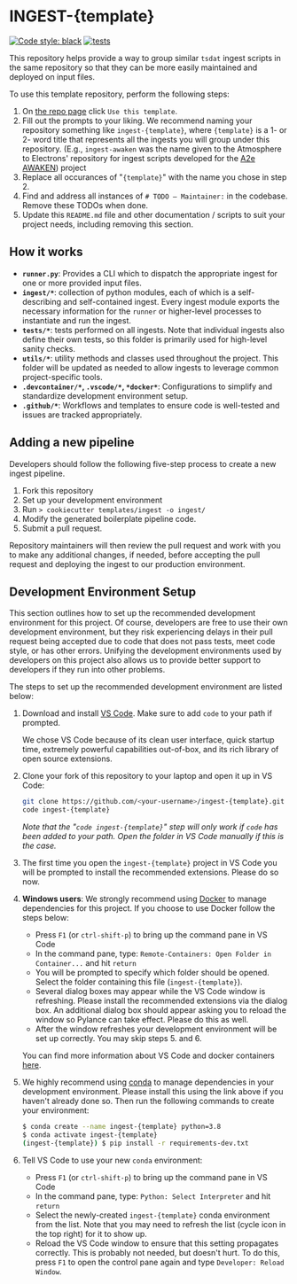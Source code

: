# INGEST-{template}

[![Code style: black](https://img.shields.io/badge/code%20style-black-000000.svg)](https://github.com/psf/black)
[![tests](https://github.com/tsdat/ingest-template/actions/workflows/tests.yml/badge.svg)](https://github.com/tsdat/ingest-template/actions/workflows/tests.yml)

This repository helps provide a way to group similar `tsdat` ingest scripts in the same
repository so that they can be more easily maintained and deployed on input files. 

To use this template repository, perform the following steps:
1. On [the repo page](https://github.com/tsdat/ingest-template) click `Use this template`.
2. Fill out the prompts to your liking. We recommend naming your repository something
like `ingest-{template}`, where `{template}` is a 1- or 2- word title that represents
all the ingests you will group under this repository. (E.g., `ingest-awaken` was the
name given to the Atmosphere to Electrons' repository for ingest scripts developed for
the [A2e AWAKEN](https://github.com/a2edap/ingest-awaken)) project
3. Replace all occurances of "`{template}`" with the name you chose in step 2.
4. Find and address all instances of `# TODO – Maintainer:` in the codebase. Remove
these TODOs when done.
4. Update this `README.md` file and other documentation / scripts to suit your project
needs, including removing this section.


## How it works

- **`runner.py`**: Provides a CLI which to dispatch the appropriate ingest for one or
more provided input files.
- **`ingest/*`**: collection of python modules, each of which is a self-describing and
self-contained ingest. Every ingest module exports the necessary information for the
`runner` or higher-level processes to instantiate and run the ingest.
- **`tests/*`**: tests performed on all ingests. Note that individual ingests also define
their own tests, so this folder is primarily used for high-level sanity checks.
- **`utils/*`**: utility methods and classes used throughout the project. This folder
will be updated as needed to allow ingests to leverage common project-specific tools.
- **`.devcontainer/*`, `.vscode/*`, `*docker*`**: Configurations to simplify and
standardize development environment setup.
- **`.github/*`**: Workflows and templates to ensure code is well-tested and issues are
tracked appropriately.


## Adding a new pipeline

Developers should follow the following five-step process to create a new ingest
pipeline.

1. Fork this repository
2. Set up your development environment
3. Run `> cookiecutter templates/ingest -o ingest/`
4. Modify the generated boilerplate pipeline code.
5. Submit a pull request.

Repository maintainers will then review the pull request and work with you to make any
additional changes, if needed, before accepting the pull request and deploying the
ingest to our production environment.


## Development Environment Setup

This section outlines how to set up the recommended development environment for this
project. Of course, developers are free to use their own development environment, but
they risk experiencing delays in their pull request being accepted due to code that
does not pass tests, meet code style, or has other errors. Unifying the development
environments used by developers on this project also allows us to provide better
support to developers if they run into other problems.

The steps to set up the recommended development environment are listed below:

1. Download and install [VS Code](https://code.visualstudio.com). Make sure to add 
`code` to your path if prompted.

    We chose VS Code because of its clean user interface, quick startup time, extremely
    powerful capabilities out-of-box, and its rich library of open source extensions.

2. Clone your fork of this repository to your laptop and open it up in VS Code:
    ```bash
    git clone https://github.com/<your-username>/ingest-{template}.git
    code ingest-{template}
    ```
    *Note that the "`code ingest-{template}`" step will only work if `code` has been added
    to your path. Open the folder in VS Code manually if this is the case.*

3. The first time you open the `ingest-{template}` project in VS Code you will be prompted
to install the recommended extensions. Please do so now.

4. **Windows users**: We strongly recommend using 
[Docker](https://www.docker.com/products/docker-desktop) to manage dependencies for
this project. If you choose to use Docker follow the steps below:
    - Press `F1` (or `ctrl-shift-p`) to bring up the command pane in VS Code
    - In the command pane, type: `Remote-Containers: Open Folder in Container...` and
    hit `return`
    - You will be prompted to specify which folder should be opened. Select the folder
    containing this file (`ingest-{template}`).
    - Several dialog boxes may appear while the VS Code window is refreshing. Please
    install the recommended extensions via the dialog box. An additional dialog box
    should appear asking you to reload the window so Pylance can take effect. Please do
    this as well.
    - After the window refreshes your development environment will be set up correctly.
    You may skip steps 5. and 6.

    You can find more information about VS Code and docker containers
    [here](https://code.visualstudio.com/docs/remote/containers).

5. We highly recommend using [conda](https://docs.anaconda.com/anaconda/install/) to
manage dependencies in your development environment. Please install this using the link
above if you haven't already done so. Then run the following commands to create your
environment:
    
    ```bash
    $ conda create --name ingest-{template} python=3.8
    $ conda activate ingest-{template}
    (ingest-{template}) $ pip install -r requirements-dev.txt
    ```

6. Tell VS Code to use your new `conda` environment:
    - Press `F1` (or `ctrl-shift-p`) to bring up the command pane in VS Code
    - In the command pane, type: `Python: Select Interpreter` and hit `return`
    - Select the newly-created `ingest-{template}` conda environment from the list. Note
    that you may need to refresh the list (cycle icon in the top right) for it to show
    up.
    - Reload the VS Code window to ensure that this setting propagates correctly.
    This is probably not needed, but doesn't hurt. To do this, press `F1` to open
    the control pane again and type `Developer: Reload Window`.
